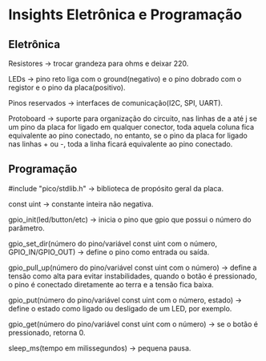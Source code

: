 # Insights Eletrônica e Programação

## Eletrônica
Resistores -> trocar grandeza para ohms e deixar 220.

LEDs -> pino reto liga com o ground(negativo) e o pino dobrado com o registor e o pino da placa(positivo).

Pinos reservados -> interfaces de comunicação(I2C, SPI, UART).

Protoboard -> suporte para organização do circuito, nas linhas de a até j se um pino da placa for ligado em qualquer conector, toda aquela coluna fica equivalente ao pino conectado, no entanto, se o pino da placa for ligado nas linhas + ou -, toda a linha ficará equivalente ao pino conectado.

## Programação
#include "pico/stdlib.h" -> biblioteca de propósito geral da placa.

const uint -> constante inteira não negativa.

gpio_init(led/button/etc) -> inicia o pino que gpio que possui o número do parâmetro.

gpio_set_dir(número do pino/variável const uint com o número, GPIO_IN/GPIO_OUT) -> define o pino como entrada ou saída.

gpio_pull_up(número do pino/variável const uint com o número) -> define a tensão como alta para evitar instabilidades, quando o botão é pressionado, o pino é conectado diretamente ao terra e a tensão fica baixa.

gpio_put(número do pino/variável const uint com o número, estado) -> define o estado como ligado ou desligado de um LED, por exemplo.

gpio_get(número do pino/variável const uint com o número) -> se o botão é pressionado, retorna 0.

sleep_ms(tempo em milissegundos) -> pequena pausa.
